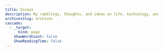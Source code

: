 ```yaml
---
title: Essays
description: My ramblings, thoughts, and ideas on life, technology, and the world.
archivesSlug: archives
cascade:
  - _target:
      kind: page
    ShowWordCount: false
    ShowReadingTime: false
---
```

